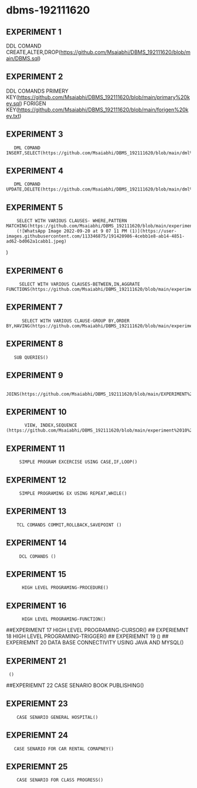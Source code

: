 # dbms-192111620
## EXPERIMENT 1
   DDL COMAND CREATE,ALTER,DROP(https://github.com/Msaiabhi/DBMS_192111620/blob/main/DBMS.sql)
## EXPERIMENT 2
   DDL COMANDS PRIMERY KEY(https://github.com/Msaiabhi/DBMS_192111620/blob/main/primary%20key.sql)
   FORIGEN KEY(https://github.com/Msaiabhi/DBMS_192111620/blob/main/forigen%20key.txt)
## EXPERIMENT 3
       DML COMAND INSERT,SELECT(https://github.com/Msaiabhi/DBMS_192111620/blob/main/dml%20comands.txt)
## EXPERIMENT 4
       DML COMAND UPDATE,DELETE(https://github.com/Msaiabhi/DBMS_192111620/blob/main/dml%20comands.txt)
## EXPERIMENT 5
        SELECT WITH VARIOUS CLAUSES- WHERE,PATTERN MATCHING(https://github.com/Msaiabhi/DBMS_192111620/blob/main/experiment%205%20sql.docx)
        (![WhatsApp Image 2022-09-20 at 9 07 11 PM (1)](https://user-images.githubusercontent.com/113346875/191420986-4cebb1e8-ab14-4851-ad62-bd062a1cabb1.jpeg)
)
## EXPERIMENT 6
         SELECT WITH VARIOUS CLAUSES-BETWEEN,IN,AGGRATE FUNCTIONS(https://github.com/Msaiabhi/DBMS_192111620/blob/main/experiment%206..txt)
  ## EXPERIMENT 7
          SELECT WITH VARIOUS CLAUSE-GROUP BY,ORDER BY,HAVING(https://github.com/Msaiabhi/DBMS_192111620/blob/main/experiment%207.txt)
   ## EXPERIMENT 8
       SUB QUERIES()
  ## EXPERIMENT 9
           JOINS(https://github.com/Msaiabhi/DBMS_192111620/blob/main/EXPERIMENT%209.txt)
  ## EXPERIMENT 10
           VIEW, INDEX,SEQUENCE (https://github.com/Msaiabhi/DBMS_192111620/blob/main/experiment%2010%20.txt)
   ## EXPERIMENT 11
         SIMPLE PROGRAM EXCERCISE USING CASE,IF,LOOP()
   ## EXPERIMENT 12
         SIMPLE PROGRAMING EX USING REPEAT,WHILE()
   ## EXPERIMENT 13
        TCL COMANDS COMMIT,ROLLBACK,SAVEPOINT ()
   ## EXPERIMENT 14
         DCL COMANDS ()
   ## EXPERIMENT 15
          HIGH LEVEL PROGRAMING-PROCEDURE()
   ## EXPERIMENT 16
          HIGH LEVEL PROGRAMING-FUNCTION()
   ##EXPERIMENT 17
        HIGH LEVEL PROGRAMING-CURSOR()
    ## EXPERIEMNT 18
        HIGH LEVEL PROGRAMING-TRIGGER()
    ## EXPERIEMNT 19
        ()
    ## EXPERIEMNT 20
        DATA BASE CONNECTIVITY USING JAVA AND MYSQL()
   ## EXPERIMENT 21
     ()
   ##EXPERIEMNT 22
       CASE SENARIO BOOK PUBLISHING()
   ## EXPERIEMNT 23
        CASE SENARIO GENERAL HOSPITAL()
  ## EXPERIEMNT 24
       CASE SENARIO FOR CAR RENTAL COMAPNEY()
  ## EXPERIEMNT 25 
        CASE SENARIO FOR CLASS PROGRESS()
        
